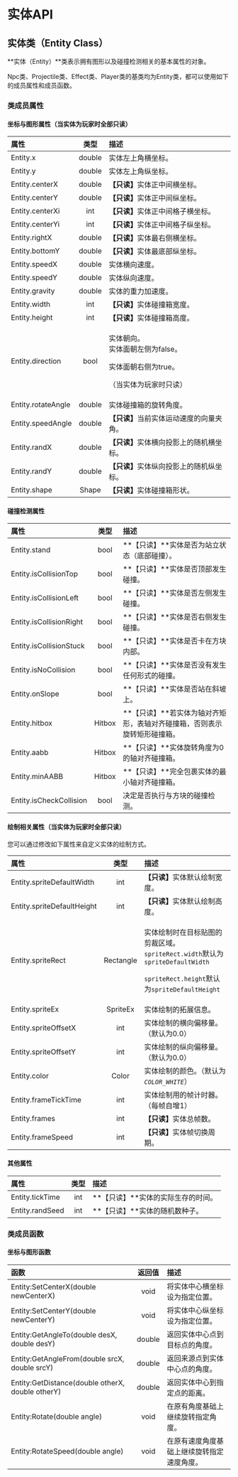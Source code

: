# 实体API

## 实体类（Entity Class）

**实体（Entity）**类表示拥有图形以及碰撞检测相关的基本属性的对象。

Npc类、Projectile类、Effect类、Player类的基类均为Entity类，都可以使用如下的成员属性和成员函数。

### 类成员属性

#### 坐标与图形属性（当实体为玩家时全部只读）

<table>
  <thead>
    <tr>
      <th style="text-align:left">&#x5C5E;&#x6027;</th>
      <th style="text-align:center">&#x7C7B;&#x578B;</th>
      <th style="text-align:left">&#x63CF;&#x8FF0;</th>
    </tr>
  </thead>
  <tbody>
    <tr>
      <td style="text-align:left">Entity.x</td>
      <td style="text-align:center">double</td>
      <td style="text-align:left">&#x5B9E;&#x4F53;&#x5DE6;&#x4E0A;&#x89D2;&#x6A2A;&#x5750;&#x6807;&#x3002;</td>
    </tr>
    <tr>
      <td style="text-align:left">Entity.y</td>
      <td style="text-align:center">double</td>
      <td style="text-align:left">&#x5B9E;&#x4F53;&#x5DE6;&#x4E0A;&#x89D2;&#x7EB5;&#x5750;&#x6807;&#x3002;</td>
    </tr>
    <tr>
      <td style="text-align:left">Entity.centerX</td>
      <td style="text-align:center">double</td>
      <td style="text-align:left"><b>&#x3010;&#x53EA;&#x8BFB;&#x3011;</b>&#x5B9E;&#x4F53;&#x6B63;&#x4E2D;&#x95F4;&#x6A2A;&#x5750;&#x6807;&#x3002;</td>
    </tr>
    <tr>
      <td style="text-align:left">Entity.centerY</td>
      <td style="text-align:center">double</td>
      <td style="text-align:left"><b>&#x3010;&#x53EA;&#x8BFB;&#x3011;</b>&#x5B9E;&#x4F53;&#x6B63;&#x4E2D;&#x95F4;&#x7EB5;&#x5750;&#x6807;&#x3002;</td>
    </tr>
    <tr>
      <td style="text-align:left">Entity.centerXi</td>
      <td style="text-align:center">int</td>
      <td style="text-align:left"><b>&#x3010;&#x53EA;&#x8BFB;&#x3011;</b>&#x5B9E;&#x4F53;&#x6B63;&#x4E2D;&#x95F4;&#x683C;&#x5B50;&#x6A2A;&#x5750;&#x6807;&#x3002;</td>
    </tr>
    <tr>
      <td style="text-align:left">Entity.centerYi</td>
      <td style="text-align:center">int</td>
      <td style="text-align:left"><b>&#x3010;&#x53EA;&#x8BFB;&#x3011;</b>&#x5B9E;&#x4F53;&#x6B63;&#x4E2D;&#x95F4;&#x683C;&#x5B50;&#x7EB5;&#x5750;&#x6807;&#x3002;</td>
    </tr>
    <tr>
      <td style="text-align:left">Entity.rightX</td>
      <td style="text-align:center">double</td>
      <td style="text-align:left"><b>&#x3010;&#x53EA;&#x8BFB;&#x3011;</b>&#x5B9E;&#x4F53;&#x6700;&#x53F3;&#x4FA7;&#x6A2A;&#x5750;&#x6807;&#x3002;</td>
    </tr>
    <tr>
      <td style="text-align:left">Entity.bottomY</td>
      <td style="text-align:center">double</td>
      <td style="text-align:left"><b>&#x3010;&#x53EA;&#x8BFB;&#x3011;</b>&#x5B9E;&#x4F53;&#x6700;&#x5E95;&#x90E8;&#x7EB5;&#x5750;&#x6807;&#x3002;</td>
    </tr>
    <tr>
      <td style="text-align:left">Entity.speedX</td>
      <td style="text-align:center">double</td>
      <td style="text-align:left">&#x5B9E;&#x4F53;&#x6A2A;&#x5411;&#x901F;&#x5EA6;&#x3002;</td>
    </tr>
    <tr>
      <td style="text-align:left">Entity.speedY</td>
      <td style="text-align:center">double</td>
      <td style="text-align:left">&#x5B9E;&#x4F53;&#x7EB5;&#x5411;&#x901F;&#x5EA6;&#x3002;</td>
    </tr>
    <tr>
      <td style="text-align:left">Entity.gravity</td>
      <td style="text-align:center">double</td>
      <td style="text-align:left">&#x5B9E;&#x4F53;&#x7684;&#x91CD;&#x529B;&#x52A0;&#x901F;&#x5EA6;&#x3002;</td>
    </tr>
    <tr>
      <td style="text-align:left">Entity.width</td>
      <td style="text-align:center">int</td>
      <td style="text-align:left"><b>&#x3010;&#x53EA;&#x8BFB;&#x3011;</b>&#x5B9E;&#x4F53;&#x78B0;&#x649E;&#x7BB1;&#x5BBD;&#x5EA6;&#x3002;</td>
    </tr>
    <tr>
      <td style="text-align:left">Entity.height</td>
      <td style="text-align:center">int</td>
      <td style="text-align:left"><b>&#x3010;&#x53EA;&#x8BFB;&#x3011;</b>&#x5B9E;&#x4F53;&#x78B0;&#x649E;&#x7BB1;&#x9AD8;&#x5EA6;&#x3002;</td>
    </tr>
    <tr>
      <td style="text-align:left">Entity.direction</td>
      <td style="text-align:center">bool</td>
      <td style="text-align:left">
        <p>&#x5B9E;&#x4F53;&#x671D;&#x5411;&#x3002;
          <br />&#x5B9E;&#x4F53;&#x9762;&#x671D;&#x5DE6;&#x4FA7;&#x4E3A;false&#x3002;</p>
        <p>&#x5B9E;&#x4F53;&#x9762;&#x671D;&#x53F3;&#x4FA7;&#x4E3A;true&#x3002;</p>
        <p>&#xFF08;&#x5F53;&#x5B9E;&#x4F53;&#x4E3A;&#x73A9;&#x5BB6;&#x65F6;&#x53EA;&#x8BFB;&#xFF09;</p>
      </td>
    </tr>
    <tr>
      <td style="text-align:left">Entity.rotateAngle</td>
      <td style="text-align:center">double</td>
      <td style="text-align:left">&#x5B9E;&#x4F53;&#x78B0;&#x649E;&#x7BB1;&#x7684;&#x65CB;&#x8F6C;&#x89D2;&#x5EA6;&#x3002;</td>
    </tr>
    <tr>
      <td style="text-align:left">Entity.speedAngle</td>
      <td style="text-align:center">double</td>
      <td style="text-align:left"><b>&#x3010;&#x53EA;&#x8BFB;&#x3011;</b>&#x5F53;&#x524D;&#x5B9E;&#x4F53;&#x8FD0;&#x52A8;&#x901F;&#x5EA6;&#x7684;&#x5411;&#x91CF;&#x5939;&#x89D2;&#x3002;</td>
    </tr>
    <tr>
      <td style="text-align:left">Entity.randX</td>
      <td style="text-align:center">double</td>
      <td style="text-align:left"><b>&#x3010;&#x53EA;&#x8BFB;&#x3011;</b>&#x5B9E;&#x4F53;&#x6A2A;&#x5411;&#x6295;&#x5F71;&#x4E0A;&#x7684;&#x968F;&#x673A;&#x6A2A;&#x5750;&#x6807;&#x3002;</td>
    </tr>
    <tr>
      <td style="text-align:left">Entity.randY</td>
      <td style="text-align:center">double</td>
      <td style="text-align:left"><b>&#x3010;&#x53EA;&#x8BFB;&#x3011;</b>&#x5B9E;&#x4F53;&#x7EB5;&#x5411;&#x6295;&#x5F71;&#x4E0A;&#x7684;&#x968F;&#x673A;&#x7EB5;&#x5750;&#x6807;&#x3002;</td>
    </tr>
    <tr>
      <td style="text-align:left">Entity.shape</td>
      <td style="text-align:center">Shape</td>
      <td style="text-align:left"><b>&#x3010;&#x53EA;&#x8BFB;&#x3011;</b>&#x5B9E;&#x4F53;&#x78B0;&#x649E;&#x7BB1;&#x5F62;&#x72B6;&#x3002;</td>
    </tr>
  </tbody>
</table>

#### 碰撞检测属性

| 属性 | 类型 | 描述 |
| :--- | :---: | :--- |
| Entity.stand | bool | **【只读】**实体是否为站立状态（底部碰撞）。 |
| Entity.isCollisionTop | bool | **【只读】**实体是否顶部发生碰撞。 |
| Entity.isCollisionLeft | bool | **【只读】**实体是否左侧发生碰撞。 |
| Entity.isCollisionRight | bool | **【只读】**实体是否右侧发生碰撞。 |
| Entity.isCollisionStuck | bool | **【只读】**实体是否卡在方块内部。 |
| Entity.isNoCollision | bool | **【只读】**实体是否没有发生任何形式的碰撞。 |
| Entity.onSlope | bool | **【只读】**实体是否站在斜坡上。 |
| Entity.hitbox | Hitbox | **【只读】**若实体为轴对齐矩形，表轴对齐碰撞箱，否则表示旋转矩形碰撞箱。 |
| Entity.aabb | Hitbox | **【只读】**实体旋转角度为0的轴对齐碰撞箱。 |
| Entity.minAABB | Hitbox | **【只读】**完全包裹实体的最小轴对齐碰撞箱。 |
| Entity.isCheckCollision | bool | 决定是否执行与方块的碰撞检测。 |

#### 绘制相关属性（当实体为玩家时全部只读）

您可以通过修改如下属性来自定义实体的绘制方式。

<table>
  <thead>
    <tr>
      <th style="text-align:left">&#x5C5E;&#x6027;</th>
      <th style="text-align:center">&#x7C7B;&#x578B;</th>
      <th style="text-align:left">&#x63CF;&#x8FF0;</th>
    </tr>
  </thead>
  <tbody>
    <tr>
      <td style="text-align:left">Entity.spriteDefaultWidth</td>
      <td style="text-align:center">int</td>
      <td style="text-align:left"><b>&#x3010;&#x53EA;&#x8BFB;&#x3011;</b>&#x5B9E;&#x4F53;&#x9ED8;&#x8BA4;&#x7ED8;&#x5236;&#x5BBD;&#x5EA6;&#x3002;</td>
    </tr>
    <tr>
      <td style="text-align:left">Entity.spriteDefaultHeight</td>
      <td style="text-align:center">int</td>
      <td style="text-align:left"><b>&#x3010;&#x53EA;&#x8BFB;&#x3011;</b>&#x5B9E;&#x4F53;&#x9ED8;&#x8BA4;&#x7ED8;&#x5236;&#x9AD8;&#x5EA6;&#x3002;</td>
    </tr>
    <tr>
      <td style="text-align:left">Entity.spriteRect</td>
      <td style="text-align:center">Rectangle</td>
      <td style="text-align:left">
        <p>&#x5B9E;&#x4F53;&#x7ED8;&#x5236;&#x65F6;&#x5728;&#x76EE;&#x6807;&#x8D34;&#x56FE;&#x7684;&#x526A;&#x88C1;&#x533A;&#x57DF;&#x3002;
          <br
          /><code>spriteRect.width</code>&#x9ED8;&#x8BA4;&#x4E3A;<code>spriteDefaultWidth</code>
        </p>
        <p><code>spriteRect.height</code>&#x9ED8;&#x8BA4;&#x4E3A;<code>spriteDefaultHeight</code>
        </p>
      </td>
    </tr>
    <tr>
      <td style="text-align:left">Entity.spriteEx</td>
      <td style="text-align:center">SpriteEx</td>
      <td style="text-align:left">&#x5B9E;&#x4F53;&#x7ED8;&#x5236;&#x7684;&#x62D3;&#x5C55;&#x4FE1;&#x606F;&#x3002;</td>
    </tr>
    <tr>
      <td style="text-align:left">Entity.spriteOffsetX</td>
      <td style="text-align:center">int</td>
      <td style="text-align:left">&#x5B9E;&#x4F53;&#x7ED8;&#x5236;&#x7684;&#x6A2A;&#x5411;&#x504F;&#x79FB;&#x91CF;&#x3002;&#xFF08;&#x9ED8;&#x8BA4;&#x4E3A;0.0&#xFF09;</td>
    </tr>
    <tr>
      <td style="text-align:left">Entity.spriteOffsetY</td>
      <td style="text-align:center">int</td>
      <td style="text-align:left">&#x5B9E;&#x4F53;&#x7ED8;&#x5236;&#x7684;&#x7EB5;&#x5411;&#x504F;&#x79FB;&#x91CF;&#x3002;&#xFF08;&#x9ED8;&#x8BA4;&#x4E3A;0.0&#xFF09;</td>
    </tr>
    <tr>
      <td style="text-align:left">Entity.color</td>
      <td style="text-align:center">Color</td>
      <td style="text-align:left">&#x5B9E;&#x4F53;&#x7ED8;&#x5236;&#x7684;&#x989C;&#x8272;&#x3002;&#xFF08;&#x9ED8;&#x8BA4;&#x4E3A;<em><code>COLOR_WHITE</code></em>&#xFF09;</td>
    </tr>
    <tr>
      <td style="text-align:left">Entity.frameTickTime</td>
      <td style="text-align:center">int</td>
      <td style="text-align:left">&#x5B9E;&#x4F53;&#x7ED8;&#x5236;&#x7528;&#x7684;&#x5E27;&#x8BA1;&#x65F6;&#x5668;&#x3002;&#xFF08;&#x6BCF;&#x5E27;&#x81EA;&#x589E;1&#xFF09;</td>
    </tr>
    <tr>
      <td style="text-align:left">Entity.frames</td>
      <td style="text-align:center">int</td>
      <td style="text-align:left"><b>&#x3010;&#x53EA;&#x8BFB;&#x3011;</b>&#x5B9E;&#x4F53;&#x603B;&#x5E27;&#x6570;&#x3002;</td>
    </tr>
    <tr>
      <td style="text-align:left">Entity.frameSpeed</td>
      <td style="text-align:center">int</td>
      <td style="text-align:left"><b>&#x3010;&#x53EA;&#x8BFB;&#x3011;</b>&#x5B9E;&#x4F53;&#x5E27;&#x5207;&#x6362;&#x5468;&#x671F;&#x3002;</td>
    </tr>
  </tbody>
</table>

#### 其他属性

| 属性 | 类型 | 描述 |
| :--- | :---: | :--- |
| Entity.tickTime | int | **【只读】**实体的实际生存的时间。 |
| Entity.randSeed | int | **【只读】**实体的随机数种子。 |

### 类成员函数

#### 坐标与图形函数

| 函数 | 返回值 | 描述 |
| :--- | :---: | :--- |
| Entity:SetCenterX\(double newCenterX\) | void | 将实体中心横坐标设为指定位置。 |
| Entity:SetCenterY\(double newCenterY\) | void | 将实体中心纵坐标设为指定位置。 |
| Entity:GetAngleTo\(double desX, double desY\) | double | 返回实体中心点到目标点的角度。 |
| Entity:GetAngleFrom\(double srcX, double srcY\) | double | 返回来源点到实体中心点的角度。 |
| Entity:GetDistance\(double otherX, double otherY\) | double | 返回实体中心到指定点的距离。 |
| Entity:Rotate\(double angle\) | void | 在原有角度基础上继续旋转指定角度。 |
| Entity:RotateSpeed\(double angle\) | void | 在原有速度角度基础上继续旋转指定速度角度。 |



